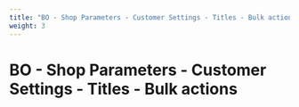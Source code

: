 ```yaml
---
title: "BO - Shop Parameters - Customer Settings - Titles - Bulk actions"
weight: 3
---
```


# BO - Shop Parameters - Customer Settings - Titles - Bulk actions
